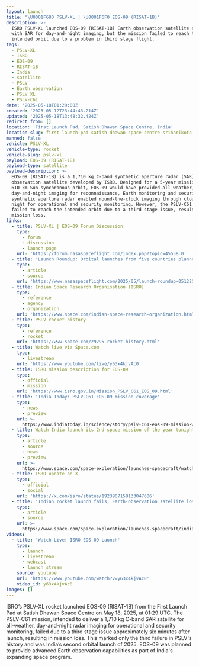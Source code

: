 ```yaml
---
layout: launch
title: "\U0001F680 PSLV-XL | \U0001F6F0 EOS-09 (RISAT-1B)"
description: >-
  ISRO PSLV-XL launched EOS-09 (RISAT-1B) Earth observation satellite equipped
  with SAR for day-and-night imaging, but the mission failed to reach the
  intended orbit due to a problem in third stage flight.
tags:
  - PSLV-XL
  - ISRO
  - EOS-09
  - RISAT-1B
  - India
  - satellite
  - PSLV
  - Earth observation
  - PSLV XL
  - PSLV-C61
date: '2025-05-18T01:29:00Z'
created: '2025-05-12T23:44:43.214Z'
updated: '2025-05-18T13:48:32.424Z'
redirect_from: []
location: 'First Launch Pad, Satish Dhawan Space Centre, India'
location-slug: first-launch-pad-satish-dhawan-space-centre-sriharikota-india
manned: false
vehicle: PSLV-XL
vehicle-type: rocket
vehicle-slug: pslv-xl
payload: EOS-09 (RISAT-1B)
payload-type: satellite
payload-description: >-
  EOS-09 (RISAT-1B) is a 1,710 kg C-band synthetic aperture radar (SAR) Earth
  observation satellite developed by ISRO. Designed for a 5-year mission in a
  610 km Sun-synchronous orbit, EOS-09 would have provided all-weather,
  day-and-night imaging for reconnaissance, Earth monitoring and security. The
  synthetic aperture radar enabled round-the-clock imaging through clouds and at
  night for operational and security monitoring. However, the PSLV-C61 mission
  failed to reach the intended orbit due to a third stage issue, resulting in a
  mission loss.
links:
  - title: PSLV-XL | EOS-09 Forum Discussion
    type:
      - forum
      - discussion
      - launch page
    url: 'https://forum.nasaspaceflight.com/index.php?topic=45538.0'
  - title: 'Launch Roundup: Orbital launches from five countries planned'
    type:
      - article
      - source
    url: 'https://www.nasaspaceflight.com/2025/05/launch-roundup-051225/'
  - title: Indian Space Research Organisation (ISRO)
    type:
      - reference
      - agency
      - organization
    url: 'https://www.space.com/indian-space-research-organization.html'
  - title: PSLV rocket history
    type:
      - reference
      - rocket
    url: 'https://www.space.com/29295-rocket-history.html'
  - title: Watch live via Space.com
    type:
      - livestream
    url: 'https://www.youtube.com/live/y63x4kjvAc0'
  - title: ISRO mission description for EOS-09
    type:
      - official
      - mission
    url: 'https://www.isro.gov.in/Mission_PSLV_C61_EOS_09.html'
  - title: 'India Today: PSLV-C61 EOS-09 mission coverage'
    type:
      - news
      - preview
    url: >-
      https://www.indiatoday.in/science/story/pslv-c61-eos-09-mission-when-and-where-to-watch-isros-101st-launch-2725829-2025-05-16
  - title: Watch India launch its 2nd space mission of the year tonight
    type:
      - article
      - source
      - news
      - preview
    url: >-
      https://www.space.com/space-exploration/launches-spacecraft/watch-india-launch-its-2nd-space-mission-of-the-year-tonight
  - title: ISRO update on X
    type:
      - official
      - social
    url: 'https://x.com/isro/status/1923907158133047606'
  - title: 'Indian rocket launch fails, Earth-observation satellite lost'
    type:
      - article
      - source
    url: >-
      https://www.space.com/space-exploration/launches-spacecraft/indian-rocket-launch-fails-earth-observation-satellite-lost
videos:
  - title: 'Watch Live: ISRO EOS-09 Launch'
    type:
      - launch
      - livestream
      - webcast
      - launch stream
    source: youtube
    url: 'https://www.youtube.com/watch?v=y63x4kjvAc0'
    video_id: y63x4kjvAc0
images: []
---
```

ISRO’s PSLV-XL rocket launched EOS-09 (RISAT-1B) from the First Launch Pad at Satish Dhawan Space Centre on May 18, 2025, at 01:29 UTC. The PSLV-C61 mission, intended to deliver a 1,710 kg C-band SAR satellite for all-weather, day-and-night radar imaging for operational and security monitoring, failed due to a third stage issue approximately six minutes after launch, resulting in mission loss. This marked only the third failure in PSLV's history and was India’s second orbital launch of 2025. EOS-09 was planned to provide advanced Earth observation capabilities as part of India's expanding space program.
